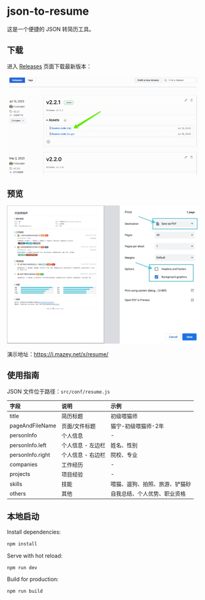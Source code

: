 # json-to-resume

这是一个便捷的 JSON 转简历工具。

## 下载

进入 [Releases](https://github.com/mazeyqian/json-to-resume/releases) 页面下载最新版本：

![Releases](./images/json-to-resume-releases-145811-w800.png)

## 预览

![Print](./images/json-to-resume-print-v1-w800.jpg)

演示地址：<https://i.mazey.net/x/resume/>

## 使用指南

JSON 文件位于路径：`src/conf/resume.js`

| 字段 | 说明 | 示例 |
| :------------ | :------------ | :------------ |
| title | 简历标题 | 初级喂猫师 |
| pageAndFileName | 页面/文件标题 | 猫宁-初级喂猫师-2年 |
| personInfo | 个人信息 | - |
| personInfo.left | 个人信息 - 左边栏 | 姓名、性别 |
| personInfo.right | 个人信息 - 右边栏  |  院校、专业 |
| companies | 工作经历 | - |
| projects | 项目经验 | - |
| skills | 技能 | 喂猫、遛狗、拍照、旅游、铲猫砂 |
| others | 其他 | ⾃我总结、个人优势、职业资格 |

## 本地启动

Install dependencies:

```bash
npm install
```

Serve with hot reload:

```bash
npm run dev
```

Build for production:

```bash
npm run build
```
